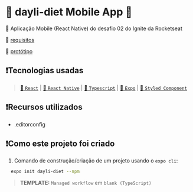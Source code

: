 # 🥓 dayli-diet Mobile App 🥕

🔰 Aplicação Mobile (React Native) do desafio 02 do Ignite da Rocketseat

  🔗 [requisitos](https://efficient-sloth-d85.notion.site/Desafio-02-Daily-Diet-98b7d85ec7e9428aa0f9f3bceed4380f)

  🔗 [protótipo](https://www.figma.com/file/KE3ZA17HLAzs1YL0EQbAoS/Daily-Diet-(Copy)?node-id=0%3A1&t=T4B71NxOS3JnGdhb-0)

## ❗Tecnologias usadas

> [🔗 `React`](https://pt-br.reactjs.org/) | [🔗 `React Native`](https://reactnative.dev/) | [🔗 `Typescript`](https://devdocs.io/typescript/) | [🔗 `Expo`](https://docs.expo.dev/) | [🔗 `Styled Component`](https://styled-components.com/)

## ❗Recursos utilizados

- .editorconfig

## ❗Como este projeto foi criado

1. Comando de construção/criação de um projeto usando o `expo cli`:

  ```sh
    expo init dayli-diet --npm
  ```

  > __TEMPLATE:__ `Managed workflow` em `blank (TypeScript)`
